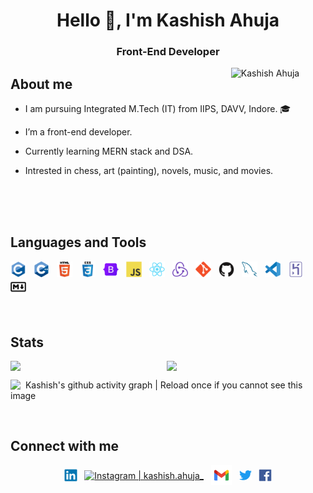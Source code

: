 <h1 align="center">Hello 👋, I'm Kashish Ahuja</h1> 
<h3 align="center">Front-End Developer</h3>

<img width="30%" align="right" alt="Kashish Ahuja" src="https://user-images.githubusercontent.com/55057608/196962872-09ab0293-7565-4ffa-9725-d1cb70a7ea5a.jpeg" />
  
##  About me
<div align="left">
 
- I am pursuing Integrated M.Tech (IT) from IIPS, DAVV, Indore. 🎓
  
- I’m a front-end developer.
  
- Currently learning MERN stack and DSA.
  
- Intrested in chess, art (painting), novels, music, and movies.

</div>

<br/> <br/> <br/>

##  Languages and Tools
<p align="left">
<img src="https://raw.githubusercontent.com/devicons/devicon/master/icons/c/c-original.svg" alt="C" width="5%"/>
&nbsp;
<img src="https://raw.githubusercontent.com/devicons/devicon/master/icons/cplusplus/cplusplus-original.svg" alt="C++" width="5%"/>
&nbsp;
<img src="https://raw.githubusercontent.com/devicons/devicon/master/icons/html5/html5-original-wordmark.svg" alt="HTML" width="5%"/>
&nbsp;
<img src="https://raw.githubusercontent.com/devicons/devicon/master/icons/css3/css3-original-wordmark.svg" alt="CSS" width="5%"/>
&nbsp;
<img src="https://raw.githubusercontent.com/devicons/devicon/master/icons/bootstrap/bootstrap-original.svg" alt="BootStrap" width="5%"/>
&nbsp;
<img src="https://raw.githubusercontent.com/devicons/devicon/master/icons/javascript/javascript-original.svg" alt="JavaScript" width="5%"/>
&nbsp;
<img src="https://raw.githubusercontent.com/devicons/devicon/master/icons/react/react-original.svg" alt="React.js" width="5%"/>
&nbsp;
<img src="https://raw.githubusercontent.com/devicons/devicon/master/icons/redux/redux-original.svg" alt="Redux" width="5%"/>
&nbsp;
<img src="https://raw.githubusercontent.com/devicons/devicon/master/icons/git/git-original.svg" alt="Git" width="5%"/>
&nbsp;
<img src="https://raw.githubusercontent.com/devicons/devicon/master/icons/github/github-original.svg" alt="GitHub" width="5%"/>
&nbsp;
<img src="https://raw.githubusercontent.com/devicons/devicon/master/icons/mysql/mysql-original.svg" alt="MySql" width="5%"/>
&nbsp;
<img src="https://raw.githubusercontent.com/devicons/devicon/master/icons/vscode/vscode-original.svg" alt="VS Code" width="5%"/>
&nbsp;
<img src="https://raw.githubusercontent.com/devicons/devicon/master/icons/heroku/heroku-original.svg" alt="Heroku" width="5%"/>
&nbsp;
<img src="https://raw.githubusercontent.com/devicons/devicon/master/icons/markdown/markdown-original.svg" alt="Markdown" width="5%"/>
</p>

<br/>

##  Stats

<div style="display: flex; flex-direction: row"> 
<img src="https://github-readme-stats.vercel.app/api?username=kashishahuja2002&show_icons=true&theme=gotham" width="49.7%" />
<img src="https://github-readme-streak-stats.herokuapp.com/?user=kashishahuja2002&theme=gotham" width="49.7%" />
</div>

![ &nbsp; Kashish's github activity graph | Reload once if you cannot see this image ](https://gh-readme-activity-graph.herokuapp.com/graph?username=kashishahuja2002&theme=gotham&custom_title=Contribution%20Graph)

<br/>

## Connect with me
<p align="center">
<a href="https://www.linkedin.com/in/kashish-ahuja-1505/"><img align="center" src="https://raw.githubusercontent.com/devicons/devicon/master/icons/linkedin/linkedin-original.svg" alt="LinkedIn | kashish-ahuja-1505" width="4%" /></a>
&nbsp;
<a href="https://www.instagram.com/kashish.ahuja_/"><img align="center" src="https://raw.githubusercontent.com/rahuldkjain/github-profile-readme-generator/master/src/images/icons/Social/instagram.svg" alt="Instagram | kashish.ahuja_" width="4%" /></a>
&nbsp;
<a href="mailto:kashishahuja2002@gmail.com"><img align="center" width="6.5%" src="https://github.com/edent/SuperTinyIcons/blob/master/images/svg/gmail.svg" /></a>
&nbsp;
<a href="https://twitter.com/15kashishahuja"><img align="center" src="https://raw.githubusercontent.com/devicons/devicon/master/icons/twitter/twitter-original.svg" alt="Twitter | 15kashishahuja" width="4%" /></a>
&nbsp;
<a href="https://www.facebook.com/profile.php?id=100085283182091"><img align="center" src="https://raw.githubusercontent.com/devicons/devicon/master/icons/facebook/facebook-original.svg" alt="Facebook" width="4%" /></a>
</p>
